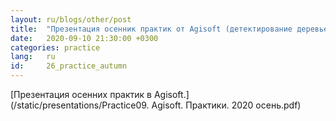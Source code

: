 ```yaml
---
layout: ru/blogs/other/post
title:  "Презентация осенник практик от Agisoft (детектирование деревьев)"
date:   2020-09-10 21:30:00 +0300
categories: practice
lang:   ru
id:     26_practice_autumn
---
```


[Презентация осенних практик в Agisoft.](/static/presentations/Practice09. Agisoft. Практики. 2020 осень.pdf)
